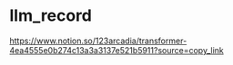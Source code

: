 # llm_record
https://www.notion.so/123arcadia/transformer-4ea4555e0b274c13a3a3137e521b5911?source=copy_link
